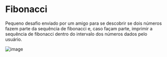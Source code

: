 # Fibonacci

Pequeno desafio enviado por um amigo para se descobrir se dois números fazem parte da sequência de fibonacci e, caso façam parte, imprimir a sequência de fibonacci dentro do intervalo dos números dados pelo usuário.

![image](https://user-images.githubusercontent.com/53878194/162752368-f979e2b1-19a1-4b7e-a07d-e94b19a93bde.png)


